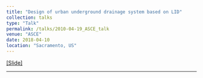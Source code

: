 ```yaml
---
title: "Design of urban underground drainage system based on LID"
collection: talks
type: "Talk"
permalink: /talks/2010-04-19_ASCE_talk
venue: "ASCE"
date: 2018-04-10
location: "Sacramento, US"
---
```

[[Slide]](https://drive.google.com/open?id=16HUoplG408cROgozq-IFcFnPibeG89jl)

---
